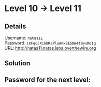 # Level 10 → Level 11

## Details
Username: `natas11`<br />
Password: `1KFqoJXi6hRaPluAmk8ESDW4fSysRoIg`<br />
URL:      http://natas11.natas.labs.overthewire.org

## Solution


## Password for the next level:
```

```
